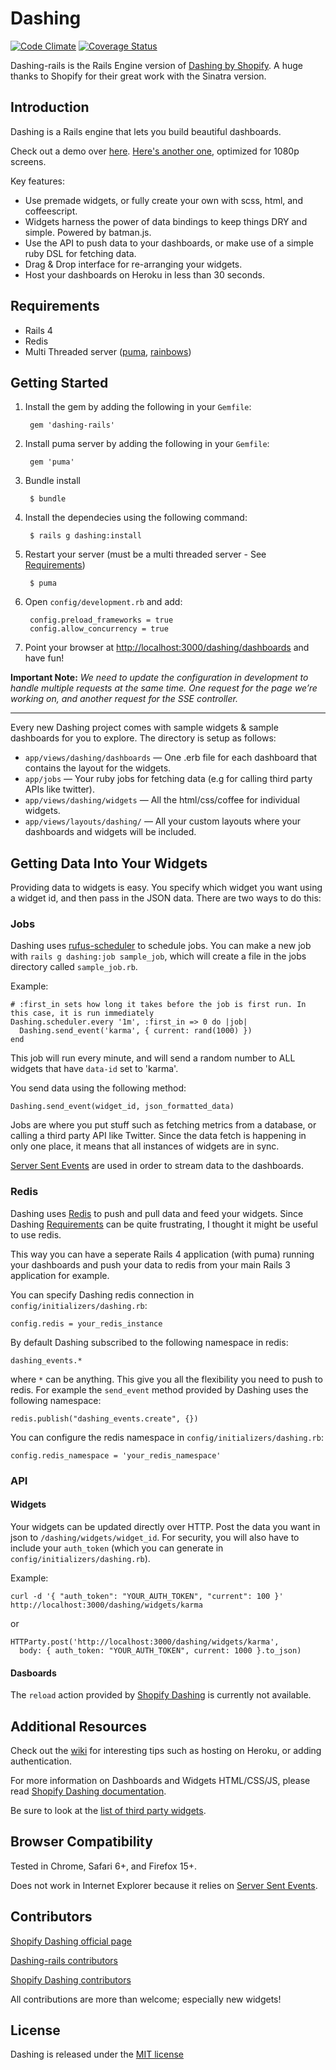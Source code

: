 # Dashing

[![Code Climate](https://codeclimate.com/github/gottfrois/dashing-rails.png)](https://codeclimate.com/github/gottfrois/dashing-rails)
[![Coverage Status](https://coveralls.io/repos/gottfrois/dashing-rails/badge.png?branch=master)](https://coveralls.io/r/gottfrois/dashing-rails?branch=master)

Dashing-rails is the Rails Engine version of [Dashing by Shopify](http://shopify.github.io/dashing/).
A huge thanks to Shopify for their great work with the Sinatra version.

## Introduction

Dashing is a Rails engine that lets you build beautiful dashboards.

Check out a demo over [here](http://dashingdemo.herokuapp.com/sample). [Here's another one](http://dashingdemo.herokuapp.com/sampletv), optimized for 1080p screens.

Key features:

* Use premade widgets, or fully create your own with scss, html, and coffeescript.
* Widgets harness the power of data bindings to keep things DRY and simple. Powered by batman.js.
* Use the API to push data to your dashboards, or make use of a simple ruby DSL for fetching data.
* Drag & Drop interface for re-arranging your widgets.
* Host your dashboards on Heroku in less than 30 seconds.

## Requirements

* Rails 4
* Redis
* Multi Threaded server ([puma](https://github.com/puma/puma), [rainbows](http://rainbows.rubyforge.org/))


## Getting Started

1. Install the gem by adding the following in your `Gemfile`:

		gem 'dashing-rails'
		
2. Install puma server by adding the following in your `Gemfile`:

		gem 'puma'

3. Bundle install

		$ bundle

4. Install the dependecies using the following command:

		$ rails g dashing:install

5. Restart your server (must be a multi threaded server - See [Requirements](https://github.com/gottfrois/dashing-rails#requirements))

		$ puma		

6. Open `config/development.rb` and add:

		config.preload_frameworks = true
		config.allow_concurrency = true

7. Point your browser at [http://localhost:3000/dashing/dashboards](http://localhost:3000/dashing/dashboards) and have fun!


**Important Note:** *We need to update the configuration in development to handle multiple requests at the same time. One request for the page we’re working on, and another request for the SSE controller.*

- - -

Every new Dashing project comes with sample widgets & sample dashboards for you to explore. The directory is setup as follows:

* `app/views/dashing/dashboards` — One .erb file for each dashboard that contains the layout for the widgets.
* `app/jobs` — Your ruby jobs for fetching data (e.g for calling third party APIs like twitter).
* `app/views/dashing/widgets` — All the html/css/coffee for individual widgets.
* `app/views/layouts/dashing/` — All your custom layouts where your dashboards and widgets will be included.

## Getting Data Into Your Widgets

Providing data to widgets is easy. You specify which widget you want using a widget id, and then pass in the JSON data. There are two ways to do this:

### Jobs

Dashing uses [rufus-scheduler](http://rufus.rubyforge.org/rufus-scheduler/) to schedule jobs. You can make a new job with `rails g dashing:job sample_job`, which will create a file in the jobs directory called `sample_job.rb`.

Example:

	# :first_in sets how long it takes before the job is first run. In this case, it is run immediately
	Dashing.scheduler.every '1m', :first_in => 0 do |job|
	  Dashing.send_event('karma', { current: rand(1000) })
	end

This job will run every minute, and will send a random number to ALL widgets that have `data-id` set to 'karma'.

You send data using the following method:

	Dashing.send_event(widget_id, json_formatted_data)
	
Jobs are where you put stuff such as fetching metrics from a database, or calling a third party API like Twitter. Since the data fetch is happening in only one place, it means that all instances of widgets are in sync.

[Server Sent Events](http://www.html5rocks.com/en/tutorials/eventsource/basics/) are used in order to stream data to the dashboards.

### Redis

Dashing uses [Redis](http://redis.io/) to push and pull data and feed your widgets. Since Dashing [Requirements](https://github.com/gottfrois/dashing-rails#requirements) can be quite frustrating, I thought it might be useful to use redis.

This way you can have a seperate Rails 4 application (with puma) running your dashboards and push your data to redis from your main Rails 3 application for example.

You can specify Dashing redis connection in `config/initializers/dashing.rb`:

	config.redis = your_redis_instance
	
By default Dashing subscribed to the following namespace in redis:

	dashing_events.*
	
where `*` can be anything. This give you all the flexibility you need to push to redis. For example the `send_event` method provided by Dashing uses the following namespace:

	redis.publish("dashing_events.create", {})
	
You can configure the redis namespace in `config/initializers/dashing.rb`:

	config.redis_namespace = 'your_redis_namespace'

### API

#### Widgets

Your widgets can be updated directly over HTTP. Post the data you want in json to `/dashing/widgets/widget_id`. For security, you will also have to include your `auth_token` (which you can generate in `config/initializers/dashing.rb`).

Example:

	curl -d '{ "auth_token": "YOUR_AUTH_TOKEN", "current": 100 }' http://localhost:3000/dashing/widgets/karma
	
or

	HTTParty.post('http://localhost:3000/dashing/widgets/karma',
	  body: { auth_token: "YOUR_AUTH_TOKEN", current: 1000 }.to_json)
	  
#### Dasboards

The `reload` action provided by [Shopify Dashing](http://shopify.github.io/dashing/) is currently not available.

## Additional Resources

Check out the [wiki](https://github.com/gottfrois/dashing-rails/wiki) for interesting tips such as hosting on Heroku, or adding authentication.

For more information on Dashboards and Widgets HTML/CSS/JS, please read [Shopify Dashing documentation](http://shopify.github.io/dashing).

Be sure to look at the [list of third party widgets](https://github.com/Shopify/dashing/wiki/Additional-Widgets).

## Browser Compatibility

Tested in Chrome, Safari 6+, and Firefox 15+.

Does not work in Internet Explorer because it relies on [Server Sent Events](http://www.html5rocks.com/en/tutorials/eventsource/basics/).

## Contributors

[Shopify Dashing official page](http://shopify.github.io/dashing/)

[Dashing-rails contributors](https://github.com/gottfrois/dashing-rails/contributors)

[Shopify Dashing contributors](https://github.com/Shopify/dashing/graphs/contributors)

All contributions are more than welcome; especially new widgets!

## License

Dashing is released under the [MIT license](https://github.com/Shopify/dashing/blob/master/MIT-LICENSE)